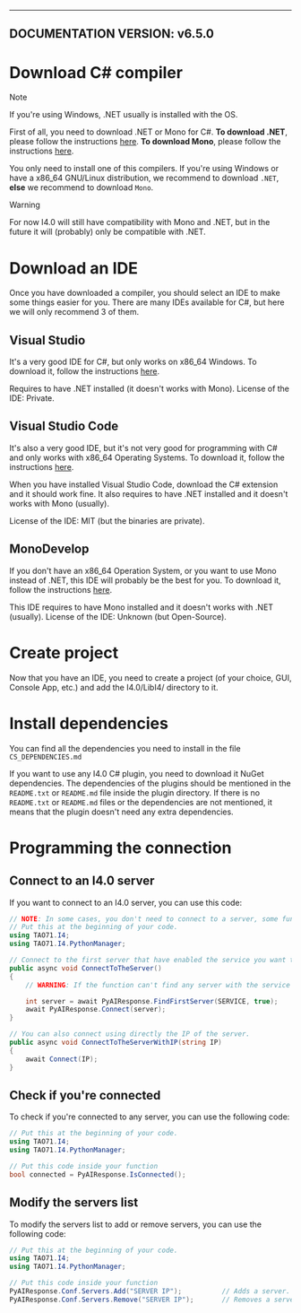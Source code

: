 -----
DOCUMENTATION VERSION: v6.5.0
-----

# Download C# compiler
> [!NOTE]
> If you're using Windows, .NET usually is installed with the OS.

First of all, you need to download .NET or Mono for C#.
**To download .NET**, please follow the instructions [here](https://dotnet.microsoft.com/en-us/download/dotnet/8.0).
**To download Mono**, please follow the instructions [here](https://www.mono-project.com/download/stable/).

You only need to install one of this compilers.
If you're using Windows or have a x86_64 GNU/Linux distribution, we recommend to download `.NET`, **else** we recommend to download `Mono`.

> [!WARNING]
> For now I4.0 will still have compatibility with Mono and .NET, but in the future it will (probably) only be compatible with .NET.

# Download an IDE
Once you have downloaded a compiler, you should select an IDE to make some things easier for you.
There are many IDEs available for C#, but here we will only recommend 3 of them.

## Visual Studio
It's a very good IDE for C#, but only works on x86_64 Windows.
To download it, follow the instructions [here](https://visualstudio.microsoft.com/).

Requires to have .NET installed (it doesn't works with Mono).
License of the IDE: Private.

## Visual Studio Code
It's also a very good IDE, but it's not very good for programming with C# and only works with x86_64 Operating Systems.
To download it, follow the instructions [here](https://code.visualstudio.com/).

When you have installed Visual Studio Code, download the C# extension and it should work fine.
It also requires to have .NET installed and it doesn't works with Mono (usually).

License of the IDE: MIT (but the binaries are private).

## MonoDevelop
If you don't have an x86_64 Operation System, or you want to use Mono instead of .NET, this IDE will probably be the best for you.
To download it, follow the instructions [here](https://www.monodevelop.com/download/).

This IDE requires to have Mono installed and it doesn't works with .NET (usually).
License of the IDE: Unknown (but Open-Source).

# Create project
Now that you have an IDE, you need to create a project (of your choice, GUI, Console App, etc.) and add the I4.0/LibI4/ directory to it.

# Install dependencies
You can find all the dependencies you need to install in the file `CS_DEPENDENCIES.md`

If you want to use any I4.0 C# plugin, you need to download it NuGet dependencies. The dependencies of the plugins should be mentioned in the `README.txt` or `README.md` file inside the plugin directory.
If there is no `README.txt` or `README.md` files or the dependencies are not mentioned, it means that the plugin doesn't need any extra dependencies.

# Programming the connection
## Connect to an I4.0 server
If you want to connect to an I4.0 server, you can use this code:
```cs
// NOTE: In some cases, you don't need to connect to a server, some functions do it automatically if you allow it.
// Put this at the beginning of your code.
using TAO71.I4;
using TAO71.I4.PythonManager;

// Connect to the first server that have enabled the service you want to use.
public async void ConnectToTheServer()
{
    // WARNING: If the function can't find any server with the service you're asking for on the Servers list, it will return an error.

    int server = await PyAIResponse.FindFirstServer(SERVICE, true);     // Find the first available server for a service. Remember to replace SERVICE with the service you want.
    await PyAIResponse.Connect(server);                                 // Connect to the server.
}

// You can also connect using directly the IP of the server.
public async void ConnectToTheServerWithIP(string IP)
{
    await Connect(IP);
}
```

## Check if you're connected
To check if you're connected to any server, you can use the following code:
```cs
// Put this at the beginning of your code.
using TAO71.I4;
using TAO71.I4.PythonManager;

// Put this code inside your function
bool connected = PyAIResponse.IsConnected();
```

## Modify the servers list
To modify the servers list to add or remove servers, you can use the following code:
```cs
// Put this at the beginning of your code.
using TAO71.I4;
using TAO71.I4.PythonManager;

// Put this code inside your function
PyAIResponse.Conf.Servers.Add("SERVER IP");          // Adds a server.
PyAIResponse.Conf.Servers.Remove("SERVER IP");       // Removes a server.
```